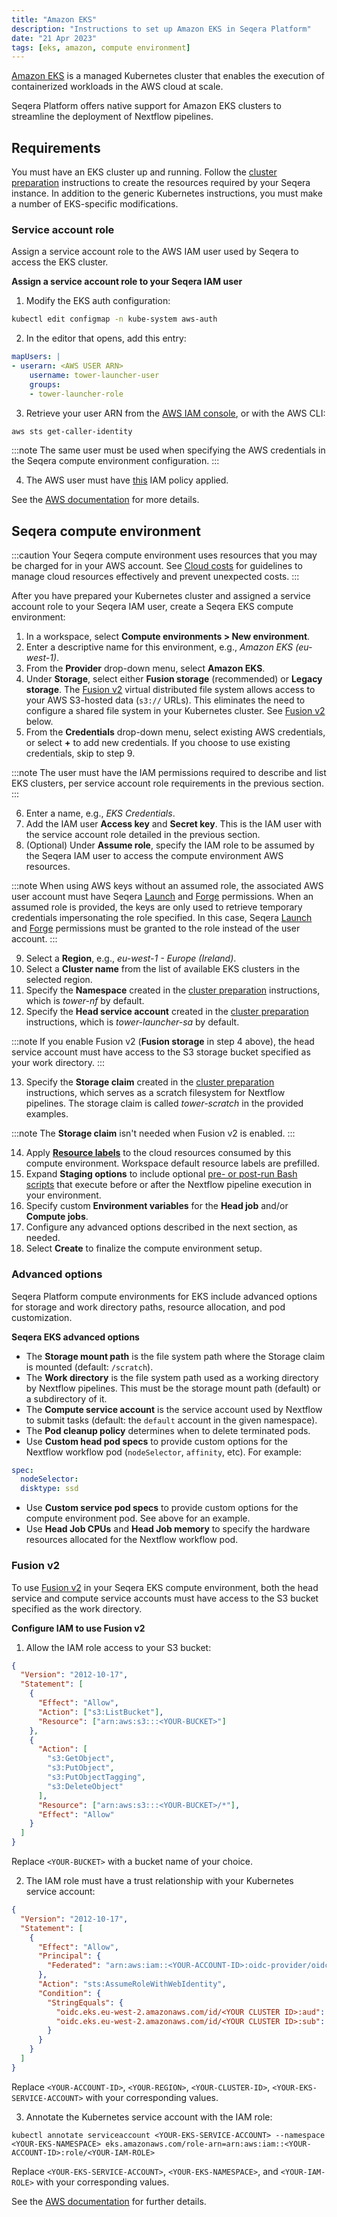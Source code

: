 ```yaml
---
title: "Amazon EKS"
description: "Instructions to set up Amazon EKS in Seqera Platform"
date: "21 Apr 2023"
tags: [eks, amazon, compute environment]
---
```


[Amazon EKS](https://aws.amazon.com/eks/) is a managed Kubernetes cluster that enables the execution of containerized workloads in the AWS cloud at scale.

Seqera Platform offers native support for Amazon EKS clusters to streamline the deployment of Nextflow pipelines.

## Requirements

You must have an EKS cluster up and running. Follow the [cluster preparation](../compute-envs/k8s#cluster-preparation) instructions to create the resources required by your Seqera instance. In addition to the generic Kubernetes instructions, you must make a number of EKS-specific modifications.

### Service account role

Assign a service account role to the AWS IAM user used by Seqera to access the EKS cluster.

**Assign a service account role to your Seqera IAM user**

1. Modify the EKS auth configuration:

```bash
kubectl edit configmap -n kube-system aws-auth
```

2. In the editor that opens, add this entry:

```yaml
mapUsers: |
- userarn: <AWS USER ARN>
    username: tower-launcher-user
    groups:
    - tower-launcher-role
```

3. Retrieve your user ARN from the [AWS IAM console](https://console.aws.amazon.com/iam), or with the AWS CLI:

```bash
aws sts get-caller-identity
```

:::note
The same user must be used when specifying the AWS credentials in the Seqera compute environment configuration.
:::

4. The AWS user must have [this](../_templates/eks/eks-iam-policy.json) IAM policy applied.

See the [AWS documentation](https://docs.aws.amazon.com/eks/latest/userguide/add-user-role.html) for more details.

## Seqera compute environment

:::caution
Your Seqera compute environment uses resources that you may be charged for in your AWS account. See [Cloud costs](../monitoring/cloud-costs) for guidelines to manage cloud resources effectively and prevent unexpected costs.
:::

After you have prepared your Kubernetes cluster and assigned a service account role to your Seqera IAM user, create a Seqera EKS compute environment:

1. In a workspace, select **Compute environments > New environment**.
2. Enter a descriptive name for this environment, e.g., _Amazon EKS (eu-west-1)_.
3. From the **Provider** drop-down menu, select **Amazon EKS**.
4. Under **Storage**, select either **Fusion storage** (recommended) or **Legacy storage**. The [Fusion v2](../supported_software/fusion/overview) virtual distributed file system allows access to your AWS S3-hosted data (`s3://` URLs). This eliminates the need to configure a shared file system in your Kubernetes cluster. See [Fusion v2](#fusion-v2) below.
5. From the **Credentials** drop-down menu, select existing AWS credentials, or select **+** to add new credentials. If you choose to use existing credentials, skip to step 9.

:::note
The user must have the IAM permissions required to describe and list EKS clusters, per service account role requirements in the previous section.
:::

6. Enter a name, e.g., _EKS Credentials_.
7. Add the IAM user **Access key** and **Secret key**. This is the IAM user with the service account role detailed in the previous section.
8. (Optional) Under **Assume role**, specify the IAM role to be assumed by the Seqera IAM user to access the compute environment AWS resources.

:::note
When using AWS keys without an assumed role, the associated AWS user account must have Seqera [Launch](https://github.com/seqeralabs/nf-tower-aws/tree/master/launch) and [Forge](https://github.com/seqeralabs/nf-tower-aws/tree/master/forge) permissions. When an assumed role is provided, the keys are only used to retrieve temporary credentials impersonating the role specified. In this case, Seqera [Launch](https://github.com/seqeralabs/nf-tower-aws/tree/master/launch) and [Forge](https://github.com/seqeralabs/nf-tower-aws/tree/master/forge) permissions must be granted to the role instead of the user account.
:::

9. Select a **Region**, e.g., _eu-west-1 - Europe (Ireland)_.
10. Select a **Cluster name** from the list of available EKS clusters in the selected region.
11. Specify the **Namespace** created in the [cluster preparation](../compute-envs/k8s#cluster-preparation) instructions, which is _tower-nf_ by default.
12. Specify the **Head service account** created in the [cluster preparation](../compute-envs/k8s#cluster-preparation) instructions, which is _tower-launcher-sa_ by default.

:::note
If you enable Fusion v2 (**Fusion storage** in step 4 above), the head service account must have access to the S3 storage bucket specified as your work directory.
:::

13. Specify the **Storage claim** created in the [cluster preparation](../compute-envs/k8s#cluster-preparation) instructions, which serves as a scratch filesystem for Nextflow pipelines. The storage claim is called _tower-scratch_ in the provided examples.

:::note
The **Storage claim** isn't needed when Fusion v2 is enabled.
:::

14. Apply [**Resource labels**](../resource-labels/overview) to the cloud resources consumed by this compute environment. Workspace default resource labels are prefilled.
15. Expand **Staging options** to include optional [pre- or post-run Bash scripts](../launch/advanced#pre-and-post-run-scripts) that execute before or after the Nextflow pipeline execution in your environment.
16. Specify custom **Environment variables** for the **Head job** and/or **Compute jobs**.
17. Configure any advanced options described in the next section, as needed.
18. Select **Create** to finalize the compute environment setup.

### Advanced options

Seqera Platform compute environments for EKS include advanced options for storage and work directory paths, resource allocation, and pod customization.

**Seqera EKS advanced options**

- The **Storage mount path** is the file system path where the Storage claim is mounted (default: `/scratch`).
- The **Work directory** is the file system path used as a working directory by Nextflow pipelines. This must be the storage mount path (default) or a subdirectory of it.
- The **Compute service account** is the service account used by Nextflow to submit tasks (default: the `default` account in the given namespace).
- The **Pod cleanup policy** determines when to delete terminated pods.
- Use **Custom head pod specs** to provide custom options for the Nextflow workflow pod (`nodeSelector`, `affinity`, etc). For example:

```yaml
spec:
  nodeSelector:
  disktype: ssd
```

- Use **Custom service pod specs** to provide custom options for the compute environment pod. See above for an example.
- Use **Head Job CPUs** and **Head Job memory** to specify the hardware resources allocated for the Nextflow workflow pod.

<!--revisit for k8s CE pages consolidation:

Fusion v2 config options

Did you actually follow this steps during your review?

When I set up my EKS installation a while ago (following @bentsherman 's guide here: https://seqera.io/blog/deploying-nextflow-on-amazon-eks/) I ran into difficulties getting the Tower-EKS link up and had to go off-script to get things working.

We should probably verify nothing changes depending on EKS version (e.g. 1.25). @enekui-->

### Fusion v2

To use [Fusion v2](../supported_software/fusion/overview) in your Seqera EKS compute environment, both the head service and compute service accounts must have access to the S3 bucket specified as the work directory.

**Configure IAM to use Fusion v2**

1. Allow the IAM role access to your S3 bucket:

```json
{
  "Version": "2012-10-17",
  "Statement": [
    {
      "Effect": "Allow",
      "Action": ["s3:ListBucket"],
      "Resource": ["arn:aws:s3:::<YOUR-BUCKET>"]
    },
    {
      "Action": [
        "s3:GetObject",
        "s3:PutObject",
        "s3:PutObjectTagging",
        "s3:DeleteObject"
      ],
      "Resource": ["arn:aws:s3:::<YOUR-BUCKET>/*"],
      "Effect": "Allow"
    }
  ]
}
```

Replace `<YOUR-BUCKET>` with a bucket name of your choice.

2. The IAM role must have a trust relationship with your Kubernetes service account:

```json
{
  "Version": "2012-10-17",
  "Statement": [
    {
      "Effect": "Allow",
      "Principal": {
        "Federated": "arn:aws:iam::<YOUR-ACCOUNT-ID>:oidc-provider/oidc.eks.<YOUR-REGION>.amazonaws.com/id/<YOUR-CLUSTER-ID>"
      },
      "Action": "sts:AssumeRoleWithWebIdentity",
      "Condition": {
        "StringEquals": {
          "oidc.eks.eu-west-2.amazonaws.com/id/<YOUR CLUSTER ID>:aud": "sts.amazonaws.com",
          "oidc.eks.eu-west-2.amazonaws.com/id/<YOUR CLUSTER ID>:sub": "system:serviceaccount:<YOUR-EKS-SERVICE-ACCOUNT>"
        }
      }
    }
  ]
}
```

Replace `<YOUR-ACCOUNT-ID>`, `<YOUR-REGION>`, `<YOUR-CLUSTER-ID>`, `<YOUR-EKS-SERVICE-ACCOUNT>` with your corresponding values.

3. Annotate the Kubernetes service account with the IAM role:

```shell
kubectl annotate serviceaccount <YOUR-EKS-SERVICE-ACCOUNT> --namespace <YOUR-EKS-NAMESPACE> eks.amazonaws.com/role-arn=arn:aws:iam::<YOUR-ACCOUNT-ID>:role/<YOUR-IAM-ROLE>
```

Replace `<YOUR-EKS-SERVICE-ACCOUNT>`, `<YOUR-EKS-NAMESPACE>`, and `<YOUR-IAM-ROLE>` with your corresponding values.

See the [AWS documentation](https://docs.aws.amazon.com/eks/latest/userguide/associate-service-account-role.html) for further details.
